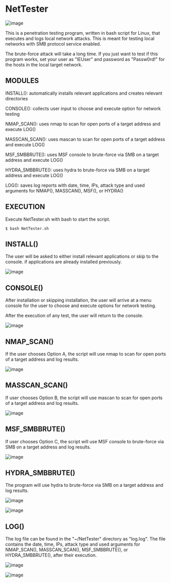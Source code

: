 # NetTester

![image](https://user-images.githubusercontent.com/103941010/194732404-9ffbab20-3cd3-458f-9802-ae5bc4347c61.png)

This is a penetration testing program, written in bash script for Linux, that executes and logs local network attacks. This is meant for testing local networks with SMB protocol service enabled.

The brute-force attack will take a long time. If you just want to test if this program works, set your user as "IEUser" and password as "Passw0rd!" for the hosts in the local target network.

## MODULES

INSTALL(): automatically installs relevant applications and creates relevant directories

CONSOLE(): collects user input to choose and execute option for network testing

NMAP_SCAN(): uses nmap to scan for open ports of a target address and execute LOG() 

MASSCAN_SCAN(): uses mascan to scan for open ports of a target address and execute LOG()

MSF_SMBBRUTE(): uses MSF console to brute-force via SMB on a target address and execute LOG()

HYDRA_SMBBRUTE(): uses hydra to brute-force via SMB on a target address and execute LOG()

LOG(): saves log reports with date, time, IPs, attack type and used arguments for NMAP(), MASSCAN(), MSF(), or HYDRA()

## EXECUTION

Execute NetTester.sh with bash to start the script.

    $ bash NetTester.sh

## INSTALL()

The user will be asked to either install relevant applications or skip to the console. if applications are already installed previously.

![image](https://user-images.githubusercontent.com/103941010/194731596-9d3854c6-8fa0-4eaf-ba3b-fc521b79c2e5.png)

## CONSOLE()

After installation or skipping installation, the user will arrive at a menu console for the user to choose and execute options for network testing. 

After the execution of any test, the user will return to the console.

![image](https://user-images.githubusercontent.com/103941010/194731598-7a6619ac-f2bc-4e25-8ad8-1227dd432f04.png)

## NMAP_SCAN()

If the user chooses Option A, the script will use nmap to scan for open ports of a target address and log results.

![image](https://user-images.githubusercontent.com/103941010/194731621-20457ae6-f761-4387-8093-3d5cb632b078.png)


## MASSCAN_SCAN()

If user chooses Option B, the script will use mascan to scan for open ports of a target address and log results.

![image](https://user-images.githubusercontent.com/103941010/194731989-5657a561-80c8-45dd-bd10-dc3868a7d561.png)


## MSF_SMBBRUTE()

If user chooses Option C, the script will use MSF console to brute-force via SMB on a target address and log results.

![image](https://user-images.githubusercontent.com/103941010/194732227-deeec8c8-54e2-4cc0-9502-76ded15b37c2.png)


## HYDRA_SMBBRUTE()

The program will use hydra to brute-force via SMB on a target address and log results.

![image](https://user-images.githubusercontent.com/103941010/194732267-eff8953f-177f-4722-9c9b-402ecb31c977.png)

![image](https://user-images.githubusercontent.com/103941010/194732273-ed6cd868-c85e-4811-8c06-72c50733c25c.png)


## LOG()

The log file can be found in the "~/NetTester" directory as "log.log". The file contains the date, time, IPs, attack type and used arguments for NMAP_SCAN(), MASSCAN_SCAN(), MSF_SMBBRUTE(), or HYDRA_SMBBRUTE(), after their execution.

![image](https://user-images.githubusercontent.com/103941010/194732295-b62c98d4-5e28-4ddd-8d96-3f2842e3ab46.png)

![image](https://user-images.githubusercontent.com/103941010/194732285-13a2dbfb-d663-4205-8e70-467aa4e7872d.png)

